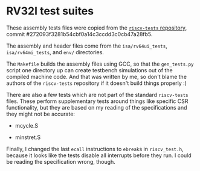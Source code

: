 # RV32I test suites

These assembly tests files were copied from the [`riscv-tests` repository](https://github.com/riscv/riscv-tests), commit #272093f3281b54cbf0a14c3ccdd3c0cb47a28fb5.

The assembly and header files come from the `isa/rv64ui_tests`, `isa/rv64mi_tests`, and `env/` directories.

The `Makefile` builds the assembly files using GCC, so that the `gen_tests.py` script one directory up can create testbench simulations out of the compiled machine code. And that was written by me, so don't blame the authors of the `riscv-tests` repository if it doesn't build things properly :)

There are also a few tests which are not part of the standard `riscv-tests` files. These perform supplementary tests around things like specific CSR functionality, but they are based on my reading of the specifications and they might not be accurate:

* mcycle.S

* minstret.S

Finally, I changed the last `ecall` instructions to `ebreak`s in `riscv_test.h`, because it looks like the tests disable all interrupts before they run. I could be reading the specification wrong, though.
